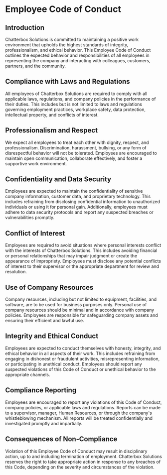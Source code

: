 # Employee Code of Conduct

## Introduction

Chatterbox Solutions is committed to maintaining a positive work environment that upholds the highest standards of integrity, professionalism, and ethical behavior. This Employee Code of Conduct outlines the expected behavior and responsibilities of all employees in representing the company and interacting with colleagues, customers, partners, and the community.

## Compliance with Laws and Regulations

All employees of Chatterbox Solutions are required to comply with all applicable laws, regulations, and company policies in the performance of their duties. This includes but is not limited to laws and regulations governing employment practices, workplace safety, data protection, intellectual property, and conflicts of interest.

## Professionalism and Respect

We expect all employees to treat each other with dignity, respect, and professionalism. Discrimination, harassment, bullying, or any form of disrespectful behavior will not be tolerated. Employees are encouraged to maintain open communication, collaborate effectively, and foster a supportive work environment.

## Confidentiality and Data Security

Employees are expected to maintain the confidentiality of sensitive company information, customer data, and proprietary technology. This includes refraining from disclosing confidential information to unauthorized individuals or using it for personal gain. Additionally, employees must adhere to data security protocols and report any suspected breaches or vulnerabilities promptly.

## Conflict of Interest

Employees are required to avoid situations where personal interests conflict with the interests of Chatterbox Solutions. This includes avoiding financial or personal relationships that may impair judgment or create the appearance of impropriety. Employees must disclose any potential conflicts of interest to their supervisor or the appropriate department for review and resolution.

## Use of Company Resources

Company resources, including but not limited to equipment, facilities, and software, are to be used for business purposes only. Personal use of company resources should be minimal and in accordance with company policies. Employees are responsible for safeguarding company assets and ensuring their efficient and lawful use.

## Integrity and Ethical Conduct

Employees are expected to conduct themselves with honesty, integrity, and ethical behavior in all aspects of their work. This includes refraining from engaging in dishonest or fraudulent activities, misrepresenting information, or participating in unethical conduct. Employees should report any suspected violations of this Code of Conduct or unethical behavior to the appropriate channels.

## Compliance Reporting

Employees are encouraged to report any violations of this Code of Conduct, company policies, or applicable laws and regulations. Reports can be made to a supervisor, manager, Human Resources, or through the company's whistleblowing mechanism. All reports will be treated confidentially and investigated promptly and impartially.

## Consequences of Non-Compliance

Violation of this Employee Code of Conduct may result in disciplinary action, up to and including termination of employment. Chatterbox Solutions reserves the right to take appropriate action in response to any breaches of this Code, depending on the severity and circumstances of the violation.
